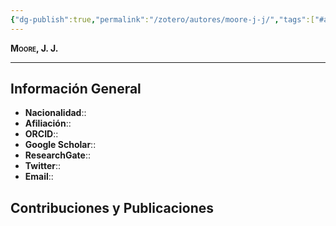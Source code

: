 ```yaml
---
{"dg-publish":true,"permalink":"/zotero/autores/moore-j-j/","tags":["#autor","#researcher"]}
---
```



<span style="font-variant:small-caps; font-weight: bold;"> Moore, J. J. </span>

---


## Información General

- **Nacionalidad**:: 
- **Afiliación**:: 
- **ORCID**:: 
- **Google Scholar**:: 
- **ResearchGate**:: 
- **Twitter**:: 
- **Email**::
  
## Contribuciones y Publicaciones






